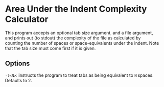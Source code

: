 # Area Under the Indent Complexity Calculator

This program accepts an optional tab size argument, and a file argument, and prints out (to stdout) the complexity of the file as calculated by counting the number of spaces or space-equivalents under the indent. Note that the tab size must come first if it is given.

## Options

`-t<N>`: instructs the program to treat tabs as being equivalent to `N` spaces. Defaults to 2.